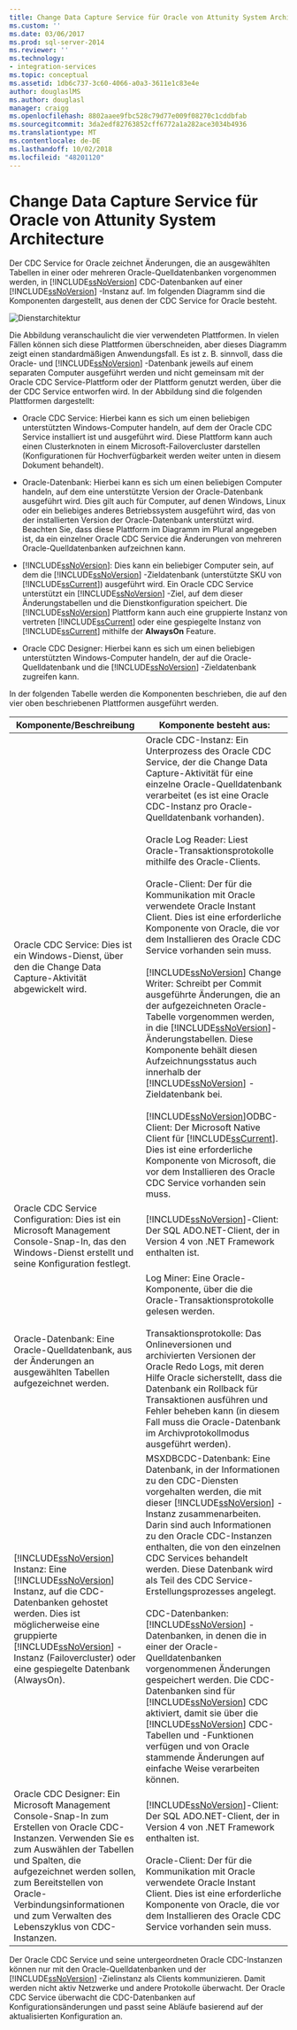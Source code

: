 ```yaml
---
title: Change Data Capture Service für Oracle von Attunity System Architecture | Microsoft-Dokumentation
ms.custom: ''
ms.date: 03/06/2017
ms.prod: sql-server-2014
ms.reviewer: ''
ms.technology:
- integration-services
ms.topic: conceptual
ms.assetid: 1db6c737-3c60-4066-a0a3-3611e1c83e4e
author: douglaslMS
ms.author: douglasl
manager: craigg
ms.openlocfilehash: 8802aaee9fbc528c79d77e009f08270c1cddbfab
ms.sourcegitcommit: 3da2edf82763852cff6772a1a282ace3034b4936
ms.translationtype: MT
ms.contentlocale: de-DE
ms.lasthandoff: 10/02/2018
ms.locfileid: "48201120"
---
```

# <a name="change-data-capture-service-for-oracle-by-attunity-system-architecture"></a>Change Data Capture Service für Oracle von Attunity System Architecture
  Der CDC Service for Oracle zeichnet Änderungen, die an ausgewählten Tabellen in einer oder mehreren Oracle-Quelldatenbanken vorgenommen werden, in [!INCLUDE[ssNoVersion](../../../includes/ssnoversion-md.md)] CDC-Datenbanken auf einer [!INCLUDE[ssNoVersion](../../../includes/ssnoversion-md.md)] -Instanz auf. Im folgenden Diagramm sind die Komponenten dargestellt, aus denen der CDC Service for Oracle besteht.  
  
 ![Dienstarchitektur](../media/service-architecture.gif "Dienstarchitektur")  
  
 Die Abbildung veranschaulicht die vier verwendeten Plattformen. In vielen Fällen können sich diese Plattformen überschneiden, aber dieses Diagramm zeigt einen standardmäßigen Anwendungsfall. Es ist z. B. sinnvoll, dass die Oracle- und [!INCLUDE[ssNoVersion](../../../includes/ssnoversion-md.md)] -Datenbank jeweils auf einem separaten Computer ausgeführt werden und nicht gemeinsam mit der Oracle CDC Service-Plattform oder der Plattform genutzt werden, über die der CDC Service entworfen wird. In der Abbildung sind die folgenden Plattformen dargestellt:  
  
-   Oracle CDC Service: Hierbei kann es sich um einen beliebigen unterstützten Windows-Computer handeln, auf dem der Oracle CDC Service installiert ist und ausgeführt wird. Diese Plattform kann auch einen Clusterknoten in einem Microsoft-Failovercluster darstellen (Konfigurationen für Hochverfügbarkeit werden weiter unten in diesem Dokument behandelt).  
  
-   Oracle-Datenbank: Hierbei kann es sich um einen beliebigen Computer handeln, auf dem eine unterstützte Version der Oracle-Datenbank ausgeführt wird. Dies gilt auch für Computer, auf denen Windows, Linux oder ein beliebiges anderes Betriebssystem ausgeführt wird, das von der installierten Version der Oracle-Datenbank unterstützt wird. Beachten Sie, dass diese Plattform im Diagramm im Plural angegeben ist, da ein einzelner Oracle CDC Service die Änderungen von mehreren Oracle-Quelldatenbanken aufzeichnen kann.  
  
-   [!INCLUDE[ssNoVersion](../../../includes/ssnoversion-md.md)]: Dies kann ein beliebiger Computer sein, auf dem die [!INCLUDE[ssNoVersion](../../../includes/ssnoversion-md.md)] -Zieldatenbank (unterstützte SKU von [!INCLUDE[ssCurrent](../../../includes/sscurrent-md.md)]) ausgeführt wird. Ein Oracle CDC Service unterstützt ein [!INCLUDE[ssNoVersion](../../../includes/ssnoversion-md.md)] -Ziel, auf dem dieser Änderungstabellen und die Dienstkonfiguration speichert. Die [!INCLUDE[ssNoVersion](../../../includes/ssnoversion-md.md)] Plattform kann auch eine gruppierte Instanz von vertreten [!INCLUDE[ssCurrent](../../../includes/sscurrent-md.md)] oder eine gespiegelte Instanz von [!INCLUDE[ssCurrent](../../../includes/sscurrent-md.md)] mithilfe der **AlwaysOn** Feature.  
  
-   Oracle CDC Designer: Hierbei kann es sich um einen beliebigen unterstützten Windows-Computer handeln, der auf die Oracle-Quelldatenbank und die [!INCLUDE[ssNoVersion](../../../includes/ssnoversion-md.md)] -Zieldatenbank zugreifen kann.  
  
 In der folgenden Tabelle werden die Komponenten beschrieben, die auf den vier oben beschriebenen Plattformen ausgeführt werden.  
  
|Komponente/Beschreibung|Komponente besteht aus:|  
|----------------------------|----------------------------|  
|Oracle CDC Service: Dies ist ein Windows-Dienst, über den die Change Data Capture-Aktivität abgewickelt wird.|Oracle CDC-Instanz: Ein Unterprozess des Oracle CDC Service, der die Change Data Capture-Aktivität für eine einzelne Oracle-Quelldatenbank verarbeitet (es ist eine Oracle CDC-Instanz pro Oracle-Quelldatenbank vorhanden).<br /><br /> Oracle Log Reader: Liest Oracle-Transaktionsprotokolle mithilfe des Oracle-Clients.<br /><br /> Oracle-Client: Der für die Kommunikation mit Oracle verwendete Oracle Instant Client. Dies ist eine erforderliche Komponente von Oracle, die vor dem Installieren des Oracle CDC Service vorhanden sein muss.<br /><br /> [!INCLUDE[ssNoVersion](../../../includes/ssnoversion-md.md)] Change Writer: Schreibt per Commit ausgeführte Änderungen, die an der aufgezeichneten Oracle-Tabelle vorgenommen werden, in die [!INCLUDE[ssNoVersion](../../../includes/ssnoversion-md.md)]-Änderungstabellen. Diese Komponente behält diesen Aufzeichnungsstatus auch innerhalb der [!INCLUDE[ssNoVersion](../../../includes/ssnoversion-md.md)] -Zieldatenbank bei.<br /><br /> [!INCLUDE[ssNoVersion](../../../includes/ssnoversion-md.md)]ODBC-Client: Der Microsoft Native Client für [!INCLUDE[ssCurrent](../../../includes/sscurrent-md.md)]. Dies ist eine erforderliche Komponente von Microsoft, die vor dem Installieren des Oracle CDC Service vorhanden sein muss.|  
|Oracle CDC Service Configuration: Dies ist ein Microsoft Management Console-Snap-In, das den Windows-Dienst erstellt und seine Konfiguration festlegt.|[!INCLUDE[ssNoVersion](../../../includes/ssnoversion-md.md)]-Client: Der SQL ADO.NET-Client, der in Version 4 von .NET Framework enthalten ist.|  
|Oracle-Datenbank: Eine Oracle-Quelldatenbank, aus der Änderungen an ausgewählten Tabellen aufgezeichnet werden.|Log Miner: Eine Oracle-Komponente, über die die Oracle-Transaktionsprotokolle gelesen werden.<br /><br /> Transaktionsprotokolle: Das Onlineversionen und archivierten Versionen der Oracle Redo Logs, mit deren Hilfe Oracle sicherstellt, dass die Datenbank ein Rollback für Transaktionen ausführen und Fehler beheben kann (in diesem Fall muss die Oracle-Datenbank im Archivprotokollmodus ausgeführt werden).|  
|[!INCLUDE[ssNoVersion](../../../includes/ssnoversion-md.md)] Instanz: Eine [!INCLUDE[ssNoVersion](../../../includes/ssnoversion-md.md)] Instanz, auf die CDC-Datenbanken gehostet werden. Dies ist möglicherweise eine gruppierte [!INCLUDE[ssNoVersion](../../../includes/ssnoversion-md.md)] -Instanz (Failovercluster) oder eine gespiegelte Datenbank (AlwaysOn).|MSXDBCDC-Datenbank: Eine Datenbank, in der Informationen zu den CDC-Diensten vorgehalten werden, die mit dieser [!INCLUDE[ssNoVersion](../../../includes/ssnoversion-md.md)] -Instanz zusammenarbeiten. Darin sind auch Informationen zu den Oracle CDC-Instanzen enthalten, die von den einzelnen CDC Services behandelt werden. Diese Datenbank wird als Teil des CDC Service-Erstellungsprozesses angelegt.<br /><br /> CDC-Datenbanken: [!INCLUDE[ssNoVersion](../../../includes/ssnoversion-md.md)] -Datenbanken, in denen die in einer der Oracle-Quelldatenbanken vorgenommenen Änderungen gespeichert werden. Die CDC-Datenbanken sind für [!INCLUDE[ssNoVersion](../../../includes/ssnoversion-md.md)] CDC aktiviert, damit sie über die [!INCLUDE[ssNoVersion](../../../includes/ssnoversion-md.md)] CDC-Tabellen und -Funktionen verfügen und von Oracle stammende Änderungen auf einfache Weise verarbeiten können.|  
|Oracle CDC Designer: Ein Microsoft Management Console-Snap-In zum Erstellen von Oracle CDC-Instanzen. Verwenden Sie es zum Auswählen der Tabellen und Spalten, die aufgezeichnet werden sollen, zum Bereitstellen von Oracle-Verbindungsinformationen und zum Verwalten des Lebenszyklus von CDC-Instanzen.|[!INCLUDE[ssNoVersion](../../../includes/ssnoversion-md.md)]-Client: Der SQL ADO.NET-Client, der in Version 4 von .NET Framework enthalten ist.<br /><br /> Oracle-Client: Der für die Kommunikation mit Oracle verwendete Oracle Instant Client. Dies ist eine erforderliche Komponente von Oracle, die vor dem Installieren des Oracle CDC Service vorhanden sein muss.|  
  
 Der Oracle CDC Service und seine untergeordneten Oracle CDC-Instanzen können nur mit den Oracle-Quelldatenbanken und der [!INCLUDE[ssNoVersion](../../../includes/ssnoversion-md.md)] -Zielinstanz als Clients kommunizieren. Damit werden nicht aktiv Netzwerke und andere Protokolle überwacht. Der Oracle CDC Service überwacht die CDC-Datenbanken auf Konfigurationsänderungen und passt seine Abläufe basierend auf der aktualisierten Konfiguration an.  
  
  
